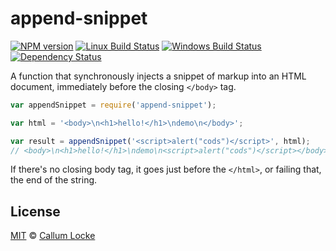 # append-snippet

[![NPM version][npm-image]][npm-url] [![Linux Build Status][travis-image]][travis-url] [![Windows Build Status][appveyor-image]][appveyor-url] [![Dependency Status][depstat-image]][depstat-url]

A function that synchronously injects a snippet of markup into an HTML document, immediately before the closing `</body>` tag.

```js
var appendSnippet = require('append-snippet');

var html = '<body>\n<h1>hello!</h1>\ndemo\n</body>';

var result = appendSnippet('<script>alert("cods")</script>', html);
// <body>\n<h1>hello!</h1>\ndemo\n<script>alert("cods")</script></body>
```

If there's no closing body tag, it goes just before the `</html>`, or failing that, the end of the string.

## License

[MIT](./LICENSE) © [Callum Locke](http://callumlocke.com/)

<!-- badge URLs -->
[npm-url]: https://npmjs.org/package/append-snippet
[npm-image]: https://img.shields.io/npm/v/append-snippet.svg?style=flat-square

[travis-url]: https://travis-ci.org/callumlocke/append-snippet
[travis-image]: https://img.shields.io/travis/callumlocke/append-snippet.svg?style=flat-square&label=Linux

[appveyor-url]: https://ci.appveyor.com/project/callumlocke/append-snippet
[appveyor-image]: https://img.shields.io/appveyor/ci/callumlocke/append-snippet/master.svg?style=flat-square&label=Windows

[depstat-url]: https://david-dm.org/callumlocke/append-snippet
[depstat-image]: https://img.shields.io/david/callumlocke/append-snippet.svg?style=flat-square
